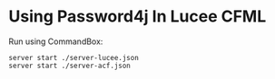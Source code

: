 
# Using Password4j In Lucee CFML

Run using CommandBox:

```
server start ./server-lucee.json
server start ./server-acf.json
```
